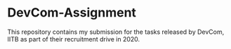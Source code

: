 # DevCom-Assignment

This repository contains my submission for the tasks released by DevCom, IITB as part of their recruitment drive in 2020.
